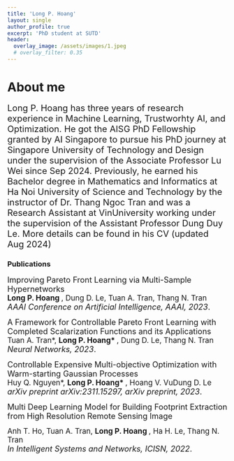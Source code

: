```yaml
---
title: 'Long P. Hoang'
layout: single
author_profile: true
excerpt: 'PhD student at SUTD'
header:
  overlay_image: /assets/images/1.jpeg
  # overlay_filter: 0.35
---
```


# About me

<span style="font-size:20px;">Long P. Hoang has three years of research experience in Machine Learning, Trustworhty AI, and Optimization. He got the <a href="https://aisingapore.org/research/phd-fellowship-programme/" style="text-decoration:none">AISG PhD Fellowship</a> granted by AI Singapore to pursue his PhD journey at Singapore University of Technology and Design under the supervision of the Associate Professor <a href="https://istd.sutd.edu.sg/people/faculty/lu-wei/" style="text-decoration:none">Lu Wei</a> since Sep 2024. Previously, he earned his  Bachelor degree in Mathematics and Informatics at Ha Noi University of Science and Technology by the instructor of Dr. <a href="https://scholar.google.com/citations?user=65LF4RQAAAAJ&hl=vi" style="text-decoration:none">Thang Ngoc Tran</a> and was a Research Assistant at VinUniversity working under the supervision of the Assistant Professor <a href="https://andrew-dungle.github.io/" style="text-decoration:none">Dung Duy Le</a>. More details can be found in his <a href="/assets/images/CV_HoangPhiLong.pdf" style="text-decoration:none">CV</a> (updated Aug 2024)</span>


### Publications


<a href="https://arxiv.org/abs/2212.01130" style="font-size:18px; text-decoration:none">Improving Pareto Front Learning via Multi-Sample Hypernetworks</a><br>
<span style="font-size:17px;"> <b> Long P. Hoang </b>, Dung D. Le, Tuan A. Tran, Thang N. Tran </span><br>
<span style="font-size:18px;"> _AAAI Conference on Artificial Intelligence, AAAI, 2023_.</span><br>
<!-- --- -->

<a href="https://arxiv.org/abs/2302.12487" style="font-size:18px; text-decoration:none">A Framework for Controllable Pareto Front Learning with Completed Scalarization Functions and its Applications</a><br>
<span style="font-size:17px;"> Tuan A. Tran*, <b> Long P. Hoang* </b>, Dung D. Le, Thang N. Tran </span><br>
<span style="font-size:18px;"> _Neural Networks, 2023_.</span><br>
<!-- --- -->

<a href="https://arxiv.org/abs/2311.15297" style="font-size:18px; text-decoration:none">Controllable Expensive Multi-objective Optimization with Warm-starting Gaussian Processes</a><br>
<span style="font-size:17px;"> Huy Q. Nguyen*, <b> Long P. Hoang* </b>, Hoang V. VuDung D. Le</span><br>
<span style="font-size:18px;"> _arXiv preprint arXiv:2311.15297, arXiv preprint, 2023_.</span><br>
<!-- --- -->

<a href="https://link.springer.com/chapter/10.1007/978-981-19-3394-3_29" style="font-size:18px; text-decoration:none">Multi Deep Learning Model for Building Footprint Extraction from High Resolution Remote Sensing Image</a><br>

<span style="font-size:17px;">  Anh T. Ho, Tuan A. Tran, <b> Long P. Hoang </b>, Ha H. Le, Thang N. Tran </span><br>
<span style="font-size:18px;"> _In Intelligent Systems and Networks, ICISN, 2022_.</span><br>
<!-- --- -->
